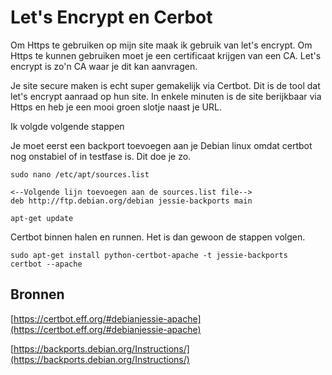 # Let's Encrypt en Cerbot #

Om Https te gebruiken op mijn site maak ik gebruik van let's encrypt. Om Https te kunnen gebruiken moet je een certificaat krijgen van een CA. Let's encrypt is zo'n CA waar je dit kan aanvragen.

Je site secure maken is echt super gemakelijk via Certbot. Dit is de tool dat let's encrypt aanraad op hun site. In enkele minuten is de site berijkbaar via Https en heb je een mooi groen slotje naast je URL.

Ik volgde volgende stappen

Je moet eerst een backport toevoegen aan je Debian linux omdat certbot nog onstabiel of in testfase is. Dit doe je zo.

	sudo nano /etc/apt/sources.list

	<--Volgende lijn toevoegen aan de sources.list file-->
	deb http://ftp.debian.org/debian jessie-backports main

	apt-get update

Certbot binnen halen en runnen. Het is dan gewoon de stappen volgen.

	sudo apt-get install python-certbot-apache -t jessie-backports
	certbot --apache


## Bronnen ##

[https://certbot.eff.org/#debianjessie-apache](https://certbot.eff.org/#debianjessie-apache)

[https://backports.debian.org/Instructions/](https://backports.debian.org/Instructions/)
